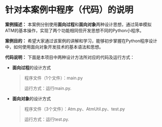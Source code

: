 ﻿
# 针对本案例中程序（代码）的说明

**案例描述：**
本案例分别使用**面向过程**和**面向对象**两种设计思想，通过简单模拟ATM的基本操作，实现了两个功能相同但开发思想不同的Python小程序。

**案例目的：**
希望大家通过该案例的讲解和学习，能够初步掌握在Python程序设计中，如何使用面向对象开发技术的基本语法和思想。

**代码说明：**
下面是本项目中两种设计方法所对应的代码及运行方式：

- **面向过程**的设计方式
	> 程序文件（1个文件）：main.py
	> 
	> 运行方式：运行main.py.

- **面向对象**的设计方式
	> 程序文件（3个文件）：Atm.py、AtmUtil.py、test.py
	> 
	> 运行方式：运行test.py.
